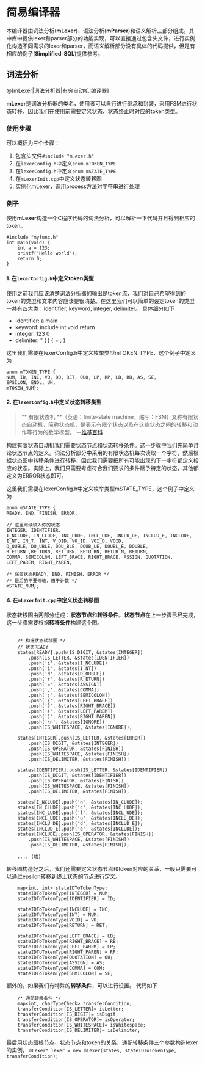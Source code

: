 
# 简易编译器
本编译器由词法分析(**mLexer**)、语法分析(**mParser**)和语义解析三部分组成。其中库中提供lexer和parser部分的功能实现，可以直接通过包含头文件，进行实例化构造不同需求的lexer和parser，而语义解析部分没有具体的代码提供，但是有相应的例子(**Simplified-SQL**)提供参考。

## 词法分析
@[mLexer|词法分析器|有穷自动机|编译器]

**mLexer**是词法分析器的类名，使用者可以自行进行继承和封装，采用FSM进行状态转移，因此我们在使用前需要定义状态、状态终止时对应的token类型。

### 使用步骤
可以概括为三个步骤：
1. 包含头文件`#include "mLexer.h"`
2. 在`lexerConfig.h`中定义`enum mTOKEN_TYPE`
3. 在`lexerConfig.h`中定义`enum mSTATE_TYPE`
4. 在`mLexerInit.cpp`中定义状态转移图
5. 实例化mLexer，调用process方法对字符串进行处理

### 例子
使用**mLexer**构造一个C程序代码的词法分析，可以解析一下代码并且得到相应的token。
```
#include "myfunc.h"
int main(void) {
    int a = 123;
	printf("Hello world");
	return 0;
}
```

#### 1. 在`lexerConfig.h`中定义token类型
使用之前我们应该清楚词法分析器的输出是token流，我们对自己希望得到的token的类型和文本内容应该要很清楚。在这里我们可以简单的设定token的类型一共有四大类：Identifier, keyword, integer, delimiter。
具体细分如下
- Identifier: a main
- keyword: include int void return
- integer: 123 0
- delimiter: " ( ) { = ; }

这里我们需要在lexerConfig.h中定义枚举类型mTOKEN_TYPE，这个例子中定义为
```
enum mTOKEN_TYPE {
NUM, ID, INC, VO, DO, RET, QUO, LP, RP, LB, RB, AS, SE,
EPSILON, ENDL, UN,
mTOKEN_NUM};
```

#### 2. 在`lexerConfig.h`中定义状态转移类型
> ** 有限状态机 **（英语：finite-state machine，缩写：FSM）又称有限状态自动机，简称状态机，是表示有限个状态以及在这些状态之间的转移和动作等行为的数学模型。 --[维基百科](http://en.wikipedia.org/wiki/Finite-state_machine)

构建有限状态自动机我们需要状态节点和状态转移条件。这一步骤中我们先简单讨论状态节点的定义。词法分析部分中采用的有限状态机每次读取一个字符，然后根据状态图中转移条件进行转移，因此我们需要把所有可能出现的下一字符都定义相应的状态。实际上，我们只需要考虑符合我们要求的条件赋予特定的状态，其他都定义为ERROR状态即可。

这里我们需要在lexerConfig.h中定义枚举类型mSTATE_TYPE，这个例子中定义为
```
enum mSTATE_TYPE {
READY, END, FINISH, ERROR,

// 这里继续填入你的状态
INTEGER, IDENTIFIER,
I_NCLUDE, IN_CLUDE, INC_LUDE, INCL_UDE, INCLU_DE, INCLUD_E, INCLUDE,
I_NT, IN_T, INT, V_OID, VO_ID, VOI_D, VOID,
D_OUBLE, DO_UBLE, DOU_BLE, DOUB_LE, DOUBL_E, DOUBLE,
R_ETURN ,RE_TURN, RET_URN, RETU_RN, RETUR_N, RETURN,
COMMA, SEMICOLON, LEFT_BRACE, RIGHT_BRACE, ASSIGN, QUOTATION,
LEFT_PAREM, RIGHT_PAREN,

/* 保留状态READY, END, FINISH, ERROR */
/* 最后的不要修改，用于计数 */
mSTATE_NUM};
```

#### 4. 在`mLexerInit.cpp`中定义状态转移图
状态转移图由两部分组成：**状态节点**和**转移条件**。**状态节点**在上一步骤已经完成，这一步骤需要根据**转移条件**构建这个图。

```

	/* 构造状态转移图 */
	// 状态READY
    states[READY].push(IS_DIGIT, &states[INTEGER])
        .push(IS_LETTER, &states[IDENTIFIER])
        .push('i', &states[I_NCLUDE])
		.push('i', &states[I_NT])
		.push('d', &states[D_OUBLE])
		.push('r', &states[R_ETURN])
        .push('=', &states[ASSIGN])
		.push(',', &states[COMMA])
		.push(';', &states[SEMICOLON])
        .push('{', &states[LEFT_BRACE])
		.push('}', &states[RIGHT_BRACE])
        .push('(', &states[LEFT_PAREM])
		.push(')', &states[RIGHT_PAREN])
		.push('\n', &states[IGNORE])
		.push(IS_WHITESPACE, &states[IGNORE]);
	
    states[INTEGER].push(IS_LETTER, &states[ERROR])
		.push(IS_DIGIT, &states[INTEGER])
		.push(IS_OPERATOR, &states[FINISH])
		.push(IS_WHITESPACE, &states[FINISH])
		.push(IS_DELIMITER, &states[FINISH]);

    states[IDENTIFIER].push(IS_LETTER, &states[IDENTIFIER])
		.push(IS_DIGIT, &states[IDENTIFIER])
		.push(IS_OPERATOR, &states[FINISH])
		.push(IS_WHITESPACE, &states[FINISH])
		.push(IS_DELIMITER, &states[FINISH]);

    states[I_NCLUDE].push('n', &states[IN_CLUDE]);
    states[IN_CLUDE].push('c', &states[INC_LUDE]);
    states[INC_LUDE].push('l', &states[INCL_UDE]);
    states[INCL_UDE].push('u', &states[INCLU_DE]);
    states[INCLU_DE].push('d', &states[INCLUD_E]);
    states[INCLUD_E].push('e', &states[INCLUDE]);
	states[INCLUDE].push(IS_OPERATOR, &states[FINISH])
		.push(IS_WHITESPACE, &states[FINISH])
		.push(IS_DELIMITER, &states[FINISH]);
    
    .... (略)
```

转移图构造好之后，我们还需要定义状态节点和token对应的关系，一般只需要可以通过epsilon转移到终止状态的节点进行定义。

```
	map<int, int> stateIDToTokenType;
	stateIDToTokenType[INTEGER] = NUM;
	stateIDToTokenType[IDENTIFIER] = ID;

	stateIDToTokenType[INCLUDE] = INC;
	stateIDToTokenType[INT] = NUM;
	stateIDToTokenType[VOID] = VO;
	stateIDToTokenType[RETURN] = RET;
	
    stateIDToTokenType[LEFT_BRACE] = LB;
    stateIDToTokenType[RIGHT_BRACE] = RB;
    stateIDToTokenType[LEFT_PAREM] = LP;
    stateIDToTokenType[RIGHT_PAREN] = RP;
	stateIDToTokenType[QUOTATION] = QU;
	stateIDToTokenType[ASSIGN] = AS;
	stateIDToTokenType[COMMA] = COM;
	stateIDToTokenType[SEMICOLON] = SE;
```

额外的，如果我们有特殊的**转移条件**，可以进行设置。
代码如下
```
	/* 通配转移条件 */
	map<int, charTypeCheck> transferCondition;
	transferCondition[IS_LETTER]= isLetter;
	transferCondition[IS_DIGIT]= isDigit;
	transferCondition[IS_OPERATOR]= isOperator;
	transferCondition[IS_WHITESPACE]= isWhitespace;
	transferCondition[IS_DELIMITER]= isDelimiter;
```

最后用状态图根节点、状态节点和token的关系、通配转移条件三个参数构造lexer的实例。
`mLexer* lexer = new mLexer(states, stateIDToTokenType, transferCondition);`



